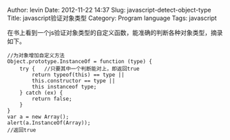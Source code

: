 Author: levin
Date: 2012-11-22 14:37
Slug: javascript-detect-object-type
Title: javascript验证对象类型
Category: Program language
Tags: javascript

在书上看到一个js验证对象类型的自定义函数，能准确的判断各种对象类型，摘录如下。<!-- more -->

    //为对象增加自定义方法
    Object.prototype.InstanceOf = function (type) {
    	try {	//只要其中一个判断能对上，即返回true
    		return typeof(this) == type ||
    		this.constructor == type ||
    		this instanceof type;
    	} catch (ex) {
    		return false;
    	}
    }
    var a = new Array();
    alert(a.InstanceOf(Array));
    //返回true
